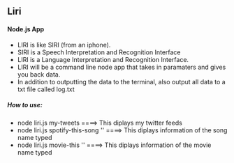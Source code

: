 <h2>Liri</h2>
<h4>Node.js App</h4>

<ul>
  <li>LIRI is like SIRI (from an iphone).</li>
  <li>SIRI is a Speech Interpretation and Recognition Interface</li>
  <li>LIRI is a Language Interpretation and Recognition Interface.</li>
  <li>LIRI will be a command line node app that takes in paramaters and gives you back data.</li>
  <li>In addition to outputting the data to the terminal, also output all data to a txt file called log.txt</li>
</ul>


<h5>How to use:</h5>
<ul>
  <li>node liri.js my-tweets ====> This diplays my twitter feeds</li>
  <li>node liri.js spotify-this-song '<song name here>' ====> This diplays information of the song name typed</li>
  <li>node liri.js movie-this '<movie name here>' ====> This diplays information of the movie name typed</li>
</ul>
